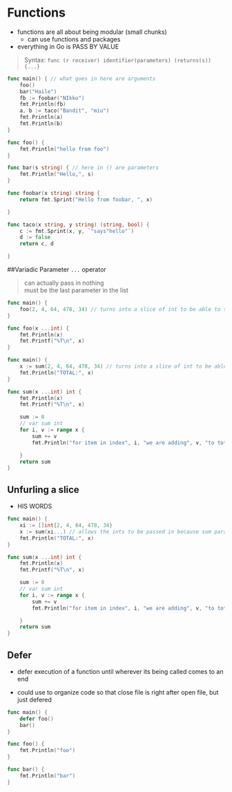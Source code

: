 # Functions
- functions are all about being modular (small chunks)
  - can use functions and packages
- everything in Go is PASS BY VALUE
> Syntax: `func (r receiver) identifier(parameters) (returns(s)) {...}`

```go
func main() { // what goes in here are arguments
	foo()
	bar("Haile")
	fb := foobar("NIkko")
	fmt.Println(fb)
	a, b := taco("Bandit", "miu")
	fmt.Println(a)
	fmt.Println(b)
}

func foo() {
	fmt.Println("hello from foo")
}

func bar(s string) { // here in () are parameters
	fmt.Println("Hello,", s)
}

func foobar(x string) string {
	return fmt.Sprint("Hello from foobar, ", x)

}

func taco(x string, y string) (string, bool) {
	c := fmt.Sprint(x, y, `"says"hello"`)
	d := false
	return c, d

}
```

##Variadic Parameter
`...` operator
> can actually pass in nothing  
> must be the last parameter in the list

```go
func main() {
	foo(2, 4, 64, 478, 34) // turns into a slice of int to be able to store
}

func foo(x ...int) {
	fmt.Println(x)
	fmt.Printf("%T\n", x)
}
```

```go
func main() {
	x := sum(2, 4, 64, 478, 34) // turns into a slice of int to be able to store
	fmt.Println("TOTAL:", x)
}

func sum(x ...int) int {
	fmt.Println(x)
	fmt.Printf("%T\n", x)

	sum := 0
	// var sum int
	for i, v := range x {
		sum += v
		fmt.Println("for item in index", i, "we are adding", v, "to total", sum)

	}
	return sum
}
```

## Unfurling a slice
- HIS WORDS

```go
func main() {
	xi := []int{2, 4, 64, 478, 34}
	x := sum(xi...) // allows the ints to be passed in because sum parameters are variatic parameters
	fmt.Println("TOTAL:", x)
}

func sum(x ...int) int {
	fmt.Println(x)
	fmt.Printf("%T\n", x)

	sum := 0
	// var sum int
	for i, v := range x {
		sum += v
		fmt.Println("for item in index", i, "we are adding", v, "to total", sum)

	}
	return sum	
}
```

## Defer
- defer execution of a function until wherever its being called comes to an end

- could use to organize code so that close file is right after open file, but just defered
```go
func main() {
	defer foo()
	bar()
}

func foo() {
	fmt.Println("foo")
}

func bar() {
	fmt.Println("bar")
}
```
